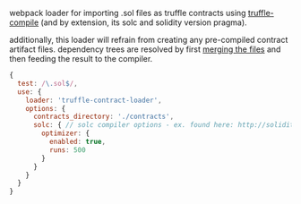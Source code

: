 webpack loader for importing .sol files as truffle contracts using [truffle-compile](https://github.com/trufflesuite/truffle-compile) (and by extension, its solc and solidity version pragma).

additionally, this loader will refrain from creating any pre-compiled contract artifact files. dependency trees are resolved by first [merging the files](https://github.com/TiesNetwork/solidify) and then feeding the result to the compiler.

```javascript
{
  test: /\.sol$/,
  use: {
    loader: 'truffle-contract-loader',
    options: {
      contracts_directory: './contracts',
      solc: { // solc compiler options - ex. found here: http://solidity.readthedocs.io/en/develop/using-the-compiler.html
        optimizer: {
          enabled: true,
          runs: 500
        }
      }
    }
  }
}
```
